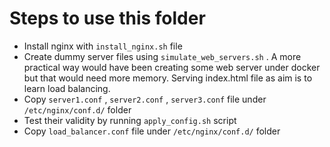 # Steps to use this folder
- Install nginx with `install_nginx.sh` file
- Create dummy server files using `simulate_web_servers.sh` . A more practical way would have been creating some web server under docker but that would need more memory. Serving index.html file as aim is to learn load balancing.
- Copy `server1.conf` , `server2.conf` , `server3.conf` file under `/etc/nginx/conf.d/` folder
- Test their validity by running `apply_config.sh` script
- Copy `load_balancer.conf` file under `/etc/nginx/conf.d/` folder